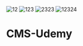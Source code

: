 ![12](https://user-images.githubusercontent.com/75841838/136418823-edc933ba-9c97-485a-9461-195b502c5268.PNG)
![123](https://user-images.githubusercontent.com/75841838/136418837-5538c4c4-5960-4005-a6dd-17dd848ff4fe.PNG)
![2323](https://user-images.githubusercontent.com/75841838/136418842-e54a6f40-c1b6-41c3-9152-111f157432b5.PNG)
![12324](https://user-images.githubusercontent.com/75841838/136418846-8a22b287-639b-48ea-ae0b-b1ad530299e2.PNG)

# CMS-Udemy
